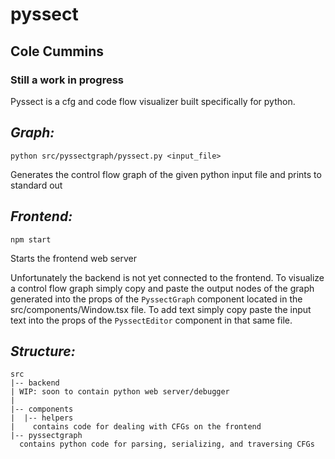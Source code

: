 # pyssect

## Cole Cummins

### Still a work in progress

Pyssect is a cfg and code flow visualizer built specifically for python.

*Graph:*
---

`python src/pyssectgraph/pyssect.py <input_file>`

Generates the control flow graph of the given python input file and prints to standard out

*Frontend:*
---

`npm start`

Starts the frontend web server

Unfortunately the backend is not yet connected to the frontend. To visualize a control flow graph simply copy and paste the output nodes of the graph generated into the props of the `PyssectGraph` component located in the src/components/Window.tsx file. To add text simply copy paste the input text into the props of the `PyssectEditor` component in that same file.

*Structure:*
---

```
src
|-- backend
| WIP: soon to contain python web server/debugger
|
|-- components
|  |-- helpers
|    contains code for dealing with CFGs on the frontend
|-- pyssectgraph
  contains python code for parsing, serializing, and traversing CFGs

```
